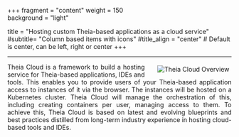 +++
fragment = "content"
weight = 150    
background = "light"

title = "Hosting custom Theia-based applications as a cloud service"
#subtitle= "Column based items with icons"
#title_align = "center" # Default is center, can be left, right or center
+++

---
<img align="right" src="images/theiacloudoverview.png" alt="Theia Cloud Overview" style="padding: 5px 5px 0px 25px;">
<p style="padding-top: 0px; text-align: justify">
Theia Cloud is a framework to build a hosting service for Theia-based applications, IDEs and tools.
This enables you to provide users of your Theia-based application access to instances of it via the browser.
The instances will be hosted on a Kubernetes cluster.
Theia Cloud will manage the orchestration of this, including creating containers per user, managing access to them.
To achieve this, Theia Cloud is based on latest and evolving blueprints and best practices distilled from long-term industry experience in hosting cloud-based tools and IDEs.
</p>

